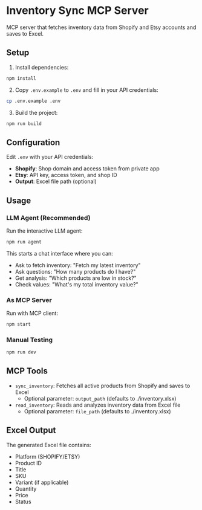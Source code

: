 # Inventory Sync MCP Server

MCP server that fetches inventory data from Shopify and Etsy accounts and saves to Excel.

## Setup

1. Install dependencies:
```bash
npm install
```

2. Copy `.env.example` to `.env` and fill in your API credentials:
```bash
cp .env.example .env
```

3. Build the project:
```bash
npm run build
```

## Configuration

Edit `.env` with your API credentials:

- **Shopify**: Shop domain and access token from private app
- **Etsy**: API key, access token, and shop ID
- **Output**: Excel file path (optional)

## Usage

### LLM Agent (Recommended)
Run the interactive LLM agent:
```bash
npm run agent
```

This starts a chat interface where you can:
- Ask to fetch inventory: "Fetch my latest inventory"
- Ask questions: "How many products do I have?"
- Get analysis: "Which products are low in stock?"
- Check values: "What's my total inventory value?"

### As MCP Server
Run with MCP client:
```bash
npm start
```

### Manual Testing
```bash
npm run dev
```

## MCP Tools

- `sync_inventory`: Fetches all active products from Shopify and saves to Excel
  - Optional parameter: `output_path` (defaults to ./inventory.xlsx)
- `read_inventory`: Reads and analyzes inventory data from Excel file
  - Optional parameter: `file_path` (defaults to ./inventory.xlsx)

## Excel Output

The generated Excel file contains:
- Platform (SHOPIFY/ETSY)
- Product ID
- Title
- SKU
- Variant (if applicable)
- Quantity
- Price
- Status